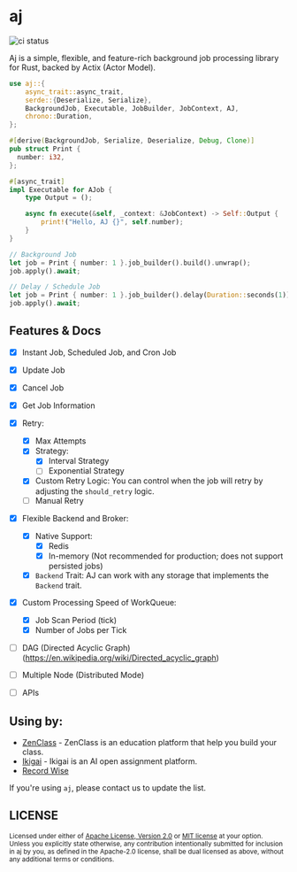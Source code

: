 # aj
![ci status](https://github.com/cptrodgers/aj/actions/workflows/test-and-build.yml/badge.svg)

Aj is a simple, flexible, and feature-rich background job processing library for Rust, backed by Actix (Actor Model).


```rust
use aj::{
    async_trait::async_trait,
    serde::{Deserialize, Serialize},
    BackgroundJob, Executable, JobBuilder, JobContext, AJ,
    chrono::Duration,
};

#[derive(BackgroundJob, Serialize, Deserialize, Debug, Clone)]
pub struct Print {
  number: i32,
};

#[async_trait]
impl Executable for AJob {
    type Output = ();

    async fn execute(&self, _context: &JobContext) -> Self::Output {
        print!("Hello, AJ {}", self.number);
    }
}

// Background Job
let job = Print { number: 1 }.job_builder().build().unwrap();
job.apply().await;

// Delay / Schedule Job
let job = Print { number: 1 }.job_builder().delay(Duration::seconds(1)).build().unwrap();
job.apply().await;
```

## Features & Docs

- [x] Instant Job, Scheduled Job, and Cron Job
- [x] Update Job
- [x] Cancel Job
- [x] Get Job Information
- [x] Retry:
  - [x] Max Attempts
  - [x] Strategy:
    - [x] Interval Strategy
    - [ ] Exponential Strategy
  - [x] Custom Retry Logic: You can control when the job will retry by adjusting the `should_retry` logic.
  - [ ] Manual Retry
- [x] Flexible Backend and Broker:
  - [x] Native Support:
    - [x] Redis
    - [x] In-memory (Not recommended for production; does not support persisted jobs)
  - [x] `Backend` Trait: AJ can work with any storage that implements the `Backend` trait.
- [x] Custom Processing Speed of WorkQueue:
  - [x] Job Scan Period (tick)
  - [x] Number of Jobs per Tick
- [ ] DAG (Directed Acyclic Graph) (https://en.wikipedia.org/wiki/Directed_acyclic_graph)
- [ ] Multiple Node (Distributed Mode)
- [ ] APIs


## Using by:

- [ZenClass](https://zenclass.co) - ZenClass is an education platform that help you build your class.
- [Ikigai](https://ikigai.li) - Ikigai is an AI open assignment platform.
- [Record Wise](https://recordwise.app)

If you're using `aj`, please contact us to update the list.

## LICENSE

<sup>
Licensed under either of <a href="LICENSE-APACHE">Apache License, Version
2.0</a> or <a href="LICENSE-MIT">MIT license</a> at your option.
</sup>

<br>

<sub>
Unless you explicitly state otherwise, any contribution intentionally submitted
for inclusion in aj by you, as defined in the Apache-2.0 license, shall be
dual licensed as above, without any additional terms or conditions.
</sub>
